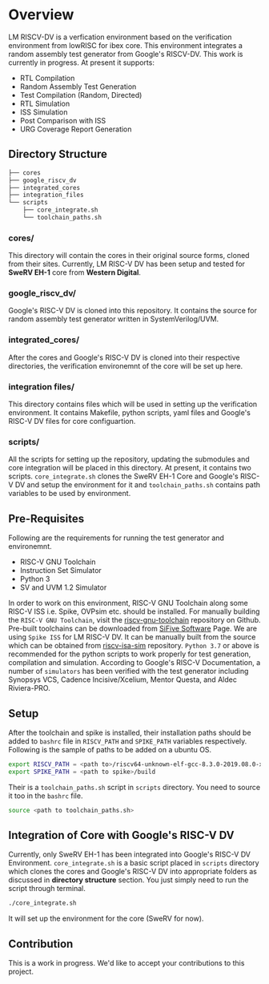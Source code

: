 # Overview

LM RISCV-DV is a verfication environment based on the verification environment from lowRISC for ibex core. This environment integrates a random assembly test generator from Google's RISCV-DV. This work is currently in progress. At present it supports:

- RTL Compilation
- Random Assembly Test Generation
- Test Compilation (Random, Directed)
- RTL Simulation
- ISS Simulation
- Post Comparison with ISS
- URG Coverage Report Generation

## Directory Structure

```bash
├── cores
├── google_riscv_dv
├── integrated_cores
├── integration_files
└── scripts
    ├── core_integrate.sh
    └── toolchain_paths.sh
```

### cores/

This directory will contain the cores in their original source forms, cloned from their sites. Currently, LM RISC-V DV has been setup and tested for **SweRV EH-1** core from **Western Digital**.

### google_riscv_dv/

Google's RISC-V DV is cloned into this repository. It contains the source for random assembly test generator written in SystemVerilog/UVM.

### integrated_cores/

After the cores and Google's RISC-V DV is cloned into their respective directories, the verification environemnt of the core will be set up here.

### integration files/

This directory contains files which will be used in setting up the verification environment. It contains Makefile, python scripts, yaml files and Google's RISC-V DV files for core configuartion.

### scripts/

All the scripts for setting up the repository, updating the submodules and core integration will be placed in this directory. At present, it contains two scripts. `core_integrate.sh` clones the SweRV EH-1 Core and Google's RISC-V DV and setup the environment for it and `toolchain_paths.sh` contains path variables to be used by environment. 

## Pre-Requisites

Following are the requirements for running the test generator and environemnt.

- RISC-V GNU Toolchain
- Instruction Set Simulator
- Python 3
- SV and UVM 1.2 Simulator

In order to work on this environment, RISC-V GNU Toolchain along some RISC-V ISS i.e. Spike, OVPsim etc. should be installed. For manually building the `RISC-V GNU Toolchain`, visit the [riscv-gnu-toolchain](https://github.com/riscv/riscv-gnu-toolchain) repository on Github. Pre-built toolchains can be downloaded from [SiFive Software](https://www.sifive.com/software) Page. We are using `Spike ISS` for LM RISC-V DV. It can be manually built from the source which can be obtained from [riscv-isa-sim](https://github.com/riscv/riscv-isa-sim) repository. `Python 3.7` or above is recommended for the python scripts to work properly for test generation, compilation and simulation. According to Google's RISC-V Documentation, a number of `simulators` has been verified with the test generator including Synopsys VCS, Cadence Incisive/Xcelium, Mentor Questa, and Aldec Riviera-PRO.

## Setup

After the toolchain and spike is installed, their installation paths should be added to `bashrc` file in `RISCV_PATH` and `SPIKE_PATH` variables respectively. Following is the sample of paths to be added on a ubuntu OS.

```bash
export RISCV_PATH = <path to>/riscv64-unknown-elf-gcc-8.3.0-2019.08.0-x86_64-linux-ubuntu14
export SPIKE_PATH = <path to spike>/build
```

Their is a `toolchain_paths.sh` script in `scripts` directory. You need to source it too in the `bashrc` file.

```bash
source <path to toolchain_paths.sh>
```

## Integration of Core with Google's RISC-V DV

Currently, only SweRV EH-1 has been integrated into Google's RISC-V DV Environment. `core_integrate.sh` is a basic script placed in `scripts` directory which clones the cores and Google's RISC-V DV into appropriate folders as discussed in **directory structure** section. You just simply need to run the script through terminal. 

```bash
./core_integrate.sh
```

It will set up the environment for the core (SweRV for now).

## Contribution

This is a work in progress. We'd like to accept your contributions to this project. 
